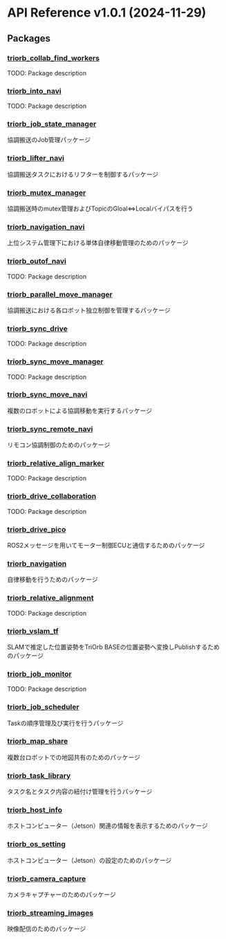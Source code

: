 # API Reference v1.0.1 (2024-11-29)

## Packages

### [triorb_collab_find_workers](./triorb_collaboration/triorb_collab_find_workers/README.md)
TODO: Package description
### [triorb_into_navi](./triorb_collaboration/triorb_into_navi/README.md)
TODO: Package description
### [triorb_job_state_manager](./triorb_collaboration/triorb_job_state_manager/README.md)
協調搬送のJob管理パッケージ
### [triorb_lifter_navi](./triorb_collaboration/triorb_lifter_navi/README.md)
協調搬送タスクにおけるリフターを制御するパッケージ
### [triorb_mutex_manager](./triorb_collaboration/triorb_mutex_manager/README.md)
協調搬送時のmutex管理およびTopicのGloal⇔Localバイパスを行う
### [triorb_navigation_navi](./triorb_collaboration/triorb_navigation_navi/README.md)
上位システム管理下における単体自律移動管理のためのパッケージ
### [triorb_outof_navi](./triorb_collaboration/triorb_outof_navi/README.md)
TODO: Package description
### [triorb_parallel_move_manager](./triorb_collaboration/triorb_parallel_move_manager/README.md)
協調搬送における各ロボット独立制御を管理するパッケージ
### [triorb_sync_drive](./triorb_collaboration/triorb_sync_drive/README.md)
TODO: Package description
### [triorb_sync_move_manager](./triorb_collaboration/triorb_sync_move_manager/README.md)
TODO: Package description
### [triorb_sync_move_navi](./triorb_collaboration/triorb_sync_move_navi/README.md)
複数のロボットによる協調移動を実行するパッケージ
### [triorb_sync_remote_navi](./triorb_collaboration/triorb_sync_remote_navi/README.md)
リモコン協調制御のためのパッケージ
### [triorb_relative_align_marker](./triorb_cv/triorb_relative_align_marker/README.md)
TODO: Package description
### [triorb_drive_collaboration](./triorb_drive/triorb_drive_collaboration/README.md)
TODO: Package description
### [triorb_drive_pico](./triorb_drive/triorb_drive_pico/README.md)
ROS2メッセージを用いてモーター制御ECUと通信するためのパッケージ
### [triorb_navigation](./triorb_drive/triorb_navigation/README.md)
自律移動を行うためのパッケージ
### [triorb_relative_alignment](./triorb_drive/triorb_relative_alignment/README.md)
TODO: Package description
### [triorb_vslam_tf](./triorb_drive/triorb_vslam_tf/README.md)
SLAMで推定した位置姿勢をTriOrb BASEの位置姿勢へ変換しPublishするためのパッケージ
### [triorb_job_monitor](./triorb_fleet/triorb_job_monitor/README.md)
TODO: Package description
### [triorb_job_scheduler](./triorb_fleet/triorb_job_scheduler/README.md)
Taskの順序管理及び実行を行うパッケージ
### [triorb_map_share](./triorb_fleet/triorb_map_share/README.md)
複数台ロボットでの地図共有のためのパッケージ
### [triorb_task_library](./triorb_fleet/triorb_task_library/README.md)
 タスク名とタスク内容の紐付け管理を行うパッケージ
### [triorb_host_info](./triorb_os/triorb_host_info/README.md)
ホストコンピューター（Jetson）関連の情報を表示するためのパッケージ
### [triorb_os_setting](./triorb_os/triorb_os_setting/README.md)
ホストコンピューター（Jetson）の設定のためのパッケージ
### [triorb_camera_capture](./triorb_sensor/triorb_camera_capture/README.md)
カメラキャプチャーのためのパッケージ
### [triorb_streaming_images](./triorb_sensor/triorb_streaming_images/README.md)
映像配信のためのパッケージ
